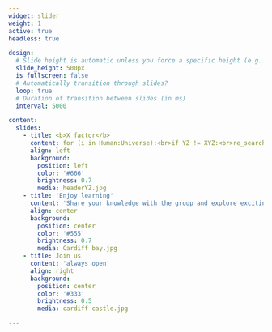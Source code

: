 ```yaml
---
widget: slider
weight: 1
active: true
headless: true

design:
  # Slide height is automatic unless you force a specific height (e.g. '400px')
  slide_height: 500px
  is_fullscreen: false
  # Automatically transition through slides?
  loop: true
  # Duration of transition between slides (in ms)
  interval: 5000

content:
  slides:
    - title: <b>X factor</b>
      content: for (i in Human:Universe):<br>if YZ != XYZ:<br>re_search("X", iHealth)
      align: left
      background:
        position: left
        color: '#666'
        brightness: 0.7
        media: headerYZ.jpg
    - title: 'Enjoy learning'
      content: 'Share your knowledge with the group and explore exciting new topics together!'
      align: center
      background:
        position: center
        color: '#555'
        brightness: 0.7
        media: Cardiff bay.jpg
    - title: Join us
      content: 'always open'
      align: right
      background:
        position: center
        color: '#333'
        brightness: 0.5
        media: cardiff castle.jpg

---
```


